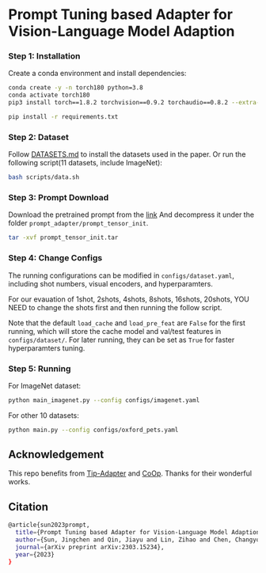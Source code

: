 # Prompt Tuning based Adapter for Vision-Language Model Adaption


### Step 1: Installation
Create a conda environment and install dependencies:
```bash
conda create -y -n torch180 python=3.8
conda activate torch180
pip3 install torch==1.8.2 torchvision==0.9.2 torchaudio==0.8.2 --extra-index-url https://download.pytorch.org/whl/lts/1.8/cu111

pip install -r requirements.txt

```

### Step 2: Dataset
Follow [DATASETS.md](https://github.com/gaopengcuhk/Tip-Adapter/blob/main/DATASET.md) to install the datasets used in the paper. Or run the following script(11 datasets, include ImageNet): 
```bash
bash scripts/data.sh
```


### Step 3: Prompt Download
Download the pretrained prompt from the [link](https://drive.google.com/file/d/1bfCXO9iE3ys3__xnOrC6bHAVXVcFXkyW/view?usp=share_link)
And decompress it under the folder `prompt_adapter/prompt_tensor_init`. 
```bash
tar -xvf prompt_tensor_init.tar
```


### Step 4: Change  Configs

The running configurations can be modified in `configs/dataset.yaml`, including shot numbers, visual encoders, and hyperparamters. 

For our evauation of 1shot, 2shots, 4shots, 8shots, 16shots, 20shots, YOU NEED to change the shots first and then running the follow script.

Note that the default `load_cache` and `load_pre_feat` are `False` for the first running, which will store the cache model and val/test features in `configs/dataset/`. For later running, they can be set as `True` for faster hyperparamters tuning.


### Step 5: Running
For ImageNet dataset:
```bash
python main_imagenet.py --config configs/imagenet.yaml
```
For other 10 datasets:
```bash
python main.py --config configs/oxford_pets.yaml
```



## Acknowledgement
This repo benefits from [Tip-Adapter](https://github.com/gaopengcuhk/Tip-Adapter) and [CoOp](https://github.com/KaiyangZhou/Dassl.pytorch). Thanks for their wonderful works.

## Citation
```bash
@article{sun2023prompt,
  title={Prompt Tuning based Adapter for Vision-Language Model Adaption},
  author={Sun, Jingchen and Qin, Jiayu and Lin, Zihao and Chen, Changyou},
  journal={arXiv preprint arXiv:2303.15234},
  year={2023}
}
```
